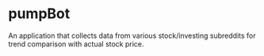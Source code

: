 # pumpBot
An application that collects data from various stock/investing subreddits for trend comparison with actual stock price.
